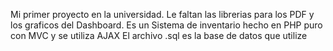 Mi primer proyecto en la universidad. 
Le faltan las librerias para los PDF y los graficos del Dashboard.
Es un Sistema de inventario hecho en PHP puro con MVC y se utiliza AJAX
El archivo .sql es la base de datos que utilize
